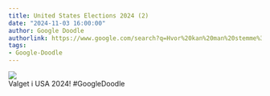 ```yaml
---
title: United States Elections 2024 (2)
date: "2024-11-03 16:00:00"
author: Google Doodle
authorlink: https://www.google.com/search?q=Hvor%20kan%20man%20stemme%3F
tags:
- Google-Doodle
---
```

<img src="https://www.google.com/logos/doodles/2024/united-states-elections-2024-6753651837110595.2-l.png" referrerpolicy="no-referrer"><br>Valget i USA 2024! #GoogleDoodle